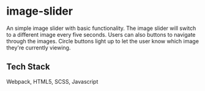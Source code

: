 # image-slider

An simple image slider with basic functionality. The image slider will switch to a different image every five seconds. Users can also buttons to navigate through the images.
Circle buttons light up to let the user know which image they're currently viewing.

## Tech Stack

Webpack, HTML5, SCSS, Javascript
